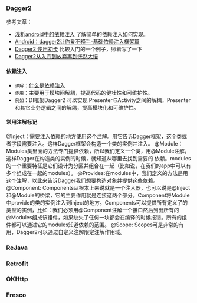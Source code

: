 ### Dagger2

参考文章：
- [浅析android中的依赖注入](https://blog.csdn.net/u013320868/article/details/54926578) 了解简单的依赖注入如何实现。
- [Android：dagger2让你爱不释手-基础依赖注入框架篇](慢慢看，还不错，对Dagger2有了基本的了解)
- [Dagger2 使用初步](http://www.cnblogs.com/zhuyp1015/p/5119727.html) 比较入门的一个例子，照着写了一下
- [Dagger2从入门到放弃再到恍然大悟](http://www.jianshu.com/p/39d1df6c877d)

#### 依赖注入
- `详解`：[什么是依赖注入](https://github.com/nuisanceless/easy-java/blob/master/Java/dependency_injection.md)
- `作用`：主要用于模块间解耦，提高代码的健壮性和可维护性。
- `例如`：DI框架Dagger2 可以实现 Presenter与Activity之间的解耦，Presenter和其它业务逻辑之间的解耦，提高模块化和可维护性。

#### 常用注解标记
@Inject：需要注入依赖的地方使用这个注解。用它告诉Dagger框架，这个类或者字段需要注入。这样Dagger框架会构造一个类的实例并注入。
@Module：Modules类里面的方法专门提供依赖，所以我们定义一个类，用@Module注解，这样Dagger在构造类的实例的时候，就知道从哪里去找到需要的 依赖。modules的一个重要特征是它们设计为分区并组合在一起（比如说，在我们的app中可以有多个组成在一起的modules）。
@Provides:在modules中，我们定义的方法是用这个注解，以此来告诉Dagger我们想要构造对象并提供这些依赖。
@Component: Components从根本上来说就是一个注入器，也可以说是@Inject和@Module的桥梁，它的主要作用就是连接这两个部分。Component将Module中provide的类的实例注入到inject的地方。Components可以提供所有定义了的类型的实例，比如：我们必须用@Component注解一个接口然后列出所有的@Modules组成该组件，如果缺失了任何一块都会在编译的时候报错。所有的组件都可以通过它的modules知道依赖的范围。
@Scope: Scopes可是非常的有用，Dagger2可以通过自定义注解限定注解作用域。


### ReJava
### Retrofit
### OKHttp
### Fresco
